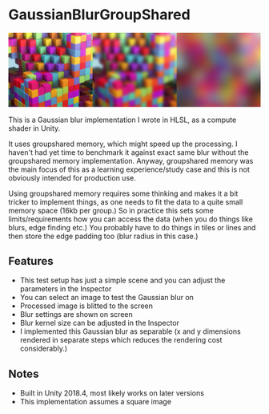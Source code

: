 # GaussianBlurGroupShared

![Gaussian blur](gaussianblur.png)

This is a Gaussian blur implementation I wrote in HLSL, as a compute shader in Unity.

It uses groupshared memory, which might speed up the processing. I haven't had yet time to benchmark it against exact same blur without the groupshared memory implementation. Anyway, groupshared memory was the main focus of this as a learning experience/study case and this is not obviously intended for production use.

Using groupshared memory requires some thinking and makes it a bit tricker to implement things, as one needs to fit the data to a quite small memory space (16kb per group.) So in practice this sets some limits/requirements how you can access the data (when you do things like blurs, edge finding etc.) You probably have to do things in tiles or lines and then store the edge padding too (blur radius in this case.)

## Features

- This test setup has just a simple scene and you can adjust the parameters in the Inspector
- You can select an image to test the Gaussian blur on
- Processed image is blitted to the screen
- Blur settings are shown on screen
- Blur kernel size can be adjusted in the Inspector
- I implemented this Gaussian blur as separable (x and y dimensions rendered in separate steps which reduces the rendering cost considerably.)

## Notes

- Built in Unity 2018.4, most likely works on later versions
- This implementation assumes a square image
